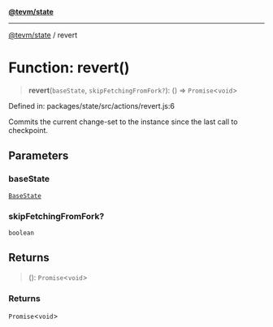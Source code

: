 [**@tevm/state**](../README.md)

***

[@tevm/state](../globals.md) / revert

# Function: revert()

> **revert**(`baseState`, `skipFetchingFromFork?`): () => `Promise`\<`void`\>

Defined in: packages/state/src/actions/revert.js:6

Commits the current change-set to the instance since the
last call to checkpoint.

## Parameters

### baseState

[`BaseState`](../type-aliases/BaseState.md)

### skipFetchingFromFork?

`boolean`

## Returns

> (): `Promise`\<`void`\>

### Returns

`Promise`\<`void`\>
